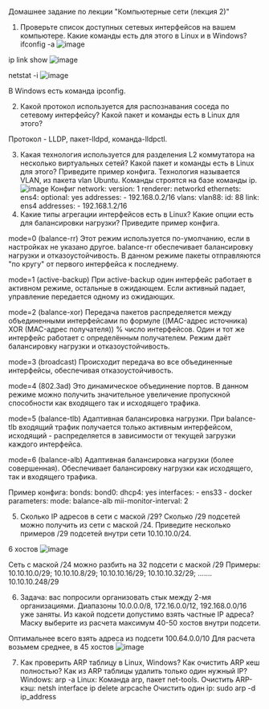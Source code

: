 Домашнее задание по лекции "Компьютерные сети (лекция 2)"
1. Проверьте список доступных сетевых интерфейсов на вашем компьютере. Какие команды есть для этого в Linux и в Windows?
ifconfig -a
![image](https://user-images.githubusercontent.com/75790619/167634438-a262cfd5-b847-48e6-9f83-beaff499536a.png)

ip link show
![image](https://user-images.githubusercontent.com/75790619/167634927-b52c4bf0-0c34-4c2d-81ae-274d9f964a10.png)

netstat -i
![image](https://user-images.githubusercontent.com/75790619/167635067-d208830c-a784-4935-b3a7-7f2b33a256bd.png)


В Windows есть команда ipconfig.

2. Какой протокол используется для распознавания соседа по сетевому интерфейсу? Какой пакет и команды есть в Linux для этого?

Протокол - LLDP, пакет-lldpd, команда-lldpctl.

3. Какая технология используется для разделения L2 коммутатора на несколько виртуальных сетей? Какой пакет и команды есть в Linux для этого? Приведите пример конфига.
Технология называется VLAN, из пакета vlan Ubuntu. Команды строятся на базе команды ip.
![image](https://user-images.githubusercontent.com/75790619/167638015-bf05d3be-4ca8-4148-9e7f-965db7cbf763.png)
Конфиг
network:
  version: 1
  renderer: networkd
  ethernets:
    ens4:
      optional: yes
      addresses: 
        - 192.168.0.2/16
  vlans:
    vlan88:
      id: 88
      link: ens4 
      addresses:
        - 192.168.1.2/16
4. Какие типы агрегации интерфейсов есть в Linux? Какие опции есть для балансировки нагрузки? Приведите пример конфига.

mode=0 (balance-rr)
Этот режим используется по-умолчанию, если в настройках не указано другое. balance-rr обеспечивает балансировку нагрузки и отказоустойчивость. В данном режиме пакеты отправляются "по кругу" от первого интерфейса к последнему.

mode=1 (active-backup)
При active-backup один интерфейс работает в активном режиме, остальные в ожидающем. Если активный падает, управление передается одному из ожидающих.

mode=2 (balance-xor)
Передача пакетов распределяется между объединенными интерфейсами по формуле ((MAC-адрес источника) XOR (MAC-адрес получателя)) % число интерфейсов. Один и тот же интерфейс работает с определённым получателем. Режим даёт балансировку нагрузки и отказоустойчивость.

mode=3 (broadcast)
Происходит передача во все объединенные интерфейсы, обеспечивая отказоустойчивость.

mode=4 (802.3ad)
Это динамическое объединение портов. В данном режиме можно получить значительное увеличение пропускной способности как входящего так и исходящего трафика.

mode=5 (balance-tlb)
Адаптивная балансировка нагрузки. При balance-tlb входящий трафик получается только активным интерфейсом, исходящий - распределяется в зависимости от текущей загрузки каждого интерфейса. 

mode=6 (balance-alb)
Адаптивная балансировка нагрузки (более совершенная). Обеспечивает балансировку нагрузки как исходящего, так и входящего трафика. 

Пример конфига:
   bonds:
     bond0: 
       dhcp4: yes 
       interfaces:
         - ens33
         - docker
       parameters:
         mode: balance-alb
         mii-monitor-interval: 2

5. Сколько IP адресов в сети с маской /29? Сколько /29 подсетей можно получить из сети с маской /24. Приведите несколько примеров /29 подсетей внутри сети 10.10.10.0/24.

6 хостов
![image](https://user-images.githubusercontent.com/75790619/167640979-ddc2ce46-e1ef-4779-83eb-1075a3d9d116.png)

Сеть с маской /24 можно разбить на 32 подсети с маской /29
Примеры: 10.10.10.0/29; 10.10.10.8/29; 10.10.10.16/29; 10.10.10.32/29; .......  10.10.10.248/29

6. Задача: вас попросили организовать стык между 2-мя организациями. Диапазоны 10.0.0.0/8, 172.16.0.0/12, 192.168.0.0/16 уже заняты. Из какой подсети допустимо взять частные IP адреса? Маску выберите из расчета максимум 40-50 хостов внутри подсети.

Оптимальнее всего взять адреса из подсети 100.64.0.0/10
Для расчета возьмем среднее, в 45 хостов
![image](https://user-images.githubusercontent.com/75790619/167642513-f064db86-8d5e-4b67-8c67-8d61cfa0bf6e.png)

7. Как проверить ARP таблицу в Linux, Windows? Как очистить ARP кеш полностью? Как из ARP таблицы удалить только один нужный IP?
   Windows: arp -a
   Linux: Команда arp, пакет net-tools.
   Очистить ARP-кэш: netsh interface ip delete arpcache
   Очистить один ip: sudo arp -d ip_address
   



